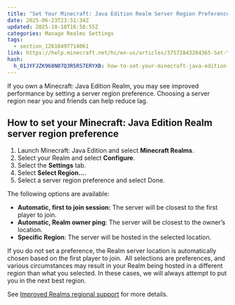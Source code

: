```yaml
---
title: "Set Your Minecraft: Java Edition Realm Server Region Preference"
date: 2025-06-23T23:51:34Z
updated: 2025-10-10T16:58:55Z
categories: Manage Realms Settings
tags:
  - section_12618497714061
link: https://help.minecraft.net/hc/en-us/articles/37572843204365-Set-Your-Minecraft-Java-Edition-Realm-Server-Region-Preference
hash:
  h_01JYFJZK968N07Q3R5RS7ERYXB: how-to-set-your-minecraft-java-edition-realm-server-region-preference
---
```


If you own a Minecraft: Java Edition Realm, you may see improved performance by setting a server region preference. Choosing a server region near you and friends can help reduce lag.

## **How to set your Minecraft: Java Edition Realm server region preference**

1.  Launch Minecraft: Java Edition and select **Minecraft Realms**.
2.  Select your Realm and select **Configure**.
3.  Select the **Settings** tab.
4.  Select **Select Region…**.
5.  Select a server region preference and select Done.

The following options are available:

- **Automatic, first to join session:** The server will be closest to the first player to join.
- **Automatic, Realm owner ping**: The server will be closest to the owner’s location.
- **Specific Region**: The server will be hosted in the selected location.

If you do not set a preference, the Realm server location is automatically chosen based on the first player to join.  All selections are preferences, and various circumstances may result in your Realm being hosted in a different region than what you selected. In these cases, we will always attempt to put you in the next best region.  

See [Improved Realms regional support](https://www.minecraft.net/en-us/article/improved-realms-regional-support) for more details.
